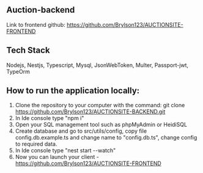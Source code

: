 
## Auction-backend

Link to frontend github: https://github.com/Brylson123/AUCTIONSITE-FRONTEND


## Tech Stack
Nodejs, Nestjs, Typescript, Mysql, JsonWebToken, Multer, Passport-jwt, TypeOrm


## How to run the application locally:

1. Clone the repository to your computer with the command:   git clone https://github.com/Brylson123/AUCTIONSITE-BACKEND.git
2. In Ide console type "npm i"
3. Open your SQL management tool such as phpMyAdmin or HeidiSQL
4. Create database and go to src/utils/config, copy file config.db.example.ts and change name to "config.db.ts", change config to required data.
5. In Ide console type "nest start --watch"
6. Now you can launch your client - https://github.com/Brylson123/AUCTIONSITE-FRONTEND

  